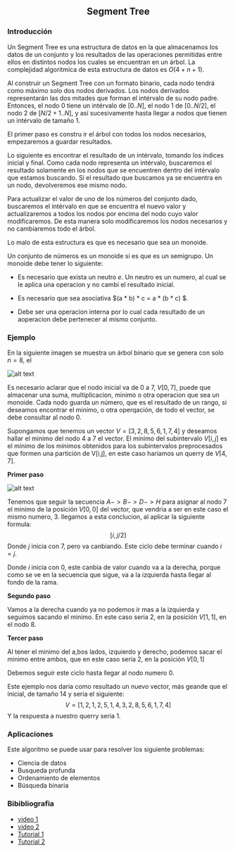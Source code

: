 <div align="center">
  
  ## Segment Tree
 
</div>

### Introducción
Un Segment Tree es una estructura de datos en la que almacenamos los datos de un conjunto y los resultados de las operaciones permitidas entre ellos en distintos nodos 
los cuales se encuentran en un árbol. La complejidad algoritmica de esta estructura de datos es $O(4+n+1)$.

  Al construir un Segment Tree con un formato binario, cada nodo tendrá como máximo solo dos nodos derivados. Los nodos derivados representarán las dos mitades que 
  forman el intérvalo de su nodo padre. Entonces, el nodo 0 tiene un intérvalo de $[0..N]$, el nodo 1 de $[0..N/2]$, el nodo 2 de $[N/2+1..N]$, y así sucesivamente hasta
  llegar a nodos que tienen un intérvalo de tamaño 1.

El primer paso es constru ir el árbol con todos los nodos necesarios, empezaremos a guardar resultados. 

Lo siguiente es encontrar el resultado de un intérvalo, tomando los índices inicial y final. Como cada nodo representa un intérvalo, buscaremos el resultado solamente en
los nodos que se encuentren dentro del intérvalo que estamos buscando. Si el resultado que buscamos ya se encuentra en un nodo, devolveremos ese mismo nodo. 

Para actualizar el valor de uno de los números del conjunto dado, buscaremos el intérvalo en que se encuentra el nuevo valor y actualizaremos a todos los nodos por 
encima del nodo cuyo valor modificaremos. De esta manera solo modificaremos los nodos necesarios y no cambiaremos todo el árbol.

Lo malo de esta estructura es que es necesario que sea un monoide.

Un conjunto de números es un monoide si es que es un semigrupo. Un monoide debe tener lo siguiente: 

  * Es necesario que exista un neutro $e$. Un neutro es un numero, al cual se le aplica una operacion y no cambi el resultado inicial. 
  
  * Es necesario que sea asociativa $(a * b) * c = a * (b * c) $. 
  
  * Debe ser una operacion interna por lo cual cada resultado de un aoperacion debe pertenecer al mismo conjunto. 

### Ejemplo
En la siguiente imagen se muestra un árbol binario que se genera con solo $n=8$, el   
  
 ![alt text](https://libreim.github.io/assets/images/blog/segment_trees/segment_trees_visualizacion.png)
 
Es necesario aclarar que el nodo inicial va de 0  a 7, $V[0,7]$, puede que almacenar una suma, multiplicacion, minimo o otra operacion que sea un monoide. Cada nodo guarda un número, que es el resultado de un rango, si deseamos encontrar el minimo, o otra operqación, de todo el vector, se debe consultar al nodo $0$. 

Supongamos que tenemos un vector $V=[3,2,8,5,6,1,7,4]$ y deseamos hallar el minimo del nodo 4 a 7 el vector. El mínimo del subintervalo $V[i,j]$ es el mínimo de los mínimos obtenidos para los subintervalos preprocesados que formen una partición de V[i,j], en este caso hariamos un querry de $V[4,7]$.  

**Primer paso**

![alt text](http://www.oscarblancarteblog.com/wp-content/uploads/2014/08/arbolvslineal.png)

Tenemos que seguir la secuencia $A -> B-> D -> H$ para asignar al nodo 7 el minimo de la posición $V[0,0]$ del vector, que vendria a ser en este caso el mismo numero, 3. 
llegamos a esta conclucion, al aplicar la siguiente formula:
$$[i,j/2]$$
Donde $j$ inicia con $7$, pero va canbiando. Este ciclo debe terminar cuando $i=j$.

Donde $i$ inicia con $0$, este canbia de valor cuando va a la derecha, porque como se ve en la secuencia que sigue, va a la izquierda hasta llegar al fondo de la rama.

**Segundo paso**

Vamos a la derecha cuando ya no podemos ir mas a la izquierda y seguimos sacando el minimo. En este caso seria $2$, en la posición $V[1,1]$, en el nodo 8. 

**Tercer paso**

Al tener el minimo del a,bos lados, izquierdo y derecho, podemos sacar el minimo entre ambos, que en este caso seria $2$, en la posición $V[0,1]$

Debemos seguir este ciclo hasta llegar al nodo numero $0$. 

Este ejemplo nos daria como resultado un nuevo vector, más geande que el inicial, de tamaño 14 y seria el siguiente:
$$V=[1,2,1,2,5,1,4,3,2,8,5,6,1,7,4]$$
Y la respuesta a nuestro querry seria $1$.

 ### Aplicaciones 
 Este algoritmo se puede usar para resolver los siguiente problemas: 
 
 * Ciencia de datos
 * Busqueda profunda
 * Ordenamiento de elementos
 * Búsqueda binaria
 
 
### Bibibliografia
* [video 1](https://youtu.be/Ic7OO3Uw6J0)
* [video 2](https://youtu.be/2FShdqn-Oz8)
* [Tutorial 1](https://www.hackerearth.com/practice/data-structures/advanced-data-structures/segment-trees/tutorial/)
* [Tutorial 2](https://riptutorial.com/data-structures/example/25673/introduction-to-segment-tree)

</div>
